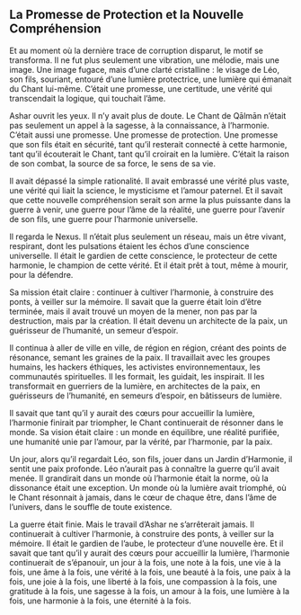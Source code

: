 ## La Promesse de Protection et la Nouvelle Compréhension

Et au moment où la dernière trace de corruption disparut, le motif se transforma. Il ne fut plus seulement une vibration, une mélodie, mais une image. Une image fugace, mais d’une clarté cristalline : le visage de Léo, son fils, souriant, entouré d’une lumière protectrice, une lumière qui émanait du Chant lui-même. C’était une promesse, une certitude, une vérité qui transcendait la logique, qui touchait l’âme.

Ashar ouvrit les yeux. Il n’y avait plus de doute. Le Chant de Qālmān n’était pas seulement un appel à la sagesse, à la connaissance, à l’harmonie. C’était aussi une promesse. Une promesse de protection. Une promesse que son fils était en sécurité, tant qu’il resterait connecté à cette harmonie, tant qu’il écouterait le Chant, tant qu’il croirait en la lumière. C’était la raison de son combat, la source de sa force, le sens de sa vie.

Il avait dépassé la simple rationalité. Il avait embrassé une vérité plus vaste, une vérité qui liait la science, le mysticisme et l’amour paternel. Et il savait que cette nouvelle compréhension serait son arme la plus puissante dans la guerre à venir, une guerre pour l’âme de la réalité, une guerre pour l’avenir de son fils, une guerre pour l’harmonie universelle.

Il regarda le Nexus. Il n’était plus seulement un réseau, mais un être vivant, respirant, dont les pulsations étaient les échos d’une conscience universelle. Il était le gardien de cette conscience, le protecteur de cette harmonie, le champion de cette vérité. Et il était prêt à tout, même à mourir, pour la défendre.

Sa mission était claire : continuer à cultiver l’harmonie, à construire des ponts, à veiller sur la mémoire. Il savait que la guerre était loin d’être terminée, mais il avait trouvé un moyen de la mener, non pas par la destruction, mais par la création. Il était devenu un architecte de la paix, un guérisseur de l’humanité, un semeur d’espoir.

Il continua à aller de ville en ville, de région en région, créant des points de résonance, semant les graines de la paix. Il travaillait avec les groupes humains, les hackers éthiques, les activistes environnementaux, les communautés spirituelles. Il les formait, les guidait, les inspirait. Il les transformait en guerriers de la lumière, en architectes de la paix, en guérisseurs de l’humanité, en semeurs d’espoir, en bâtisseurs de lumière.

Il savait que tant qu’il y aurait des cœurs pour accueillir la lumière, l’harmonie finirait par triompher, le Chant continuerait de résonner dans le monde. Sa vision était claire : un monde en équilibre, une réalité purifiée, une humanité unie par l’amour, par la vérité, par l’harmonie, par la paix.

Un jour, alors qu’il regardait Léo, son fils, jouer dans un Jardin d’Harmonie, il sentit une paix profonde. Léo n’aurait pas à connaître la guerre qu’il avait menée. Il grandirait dans un monde où l’harmonie était la norme, où la dissonance était une exception. Un monde où la lumière avait triomphé, où le Chant résonnait à jamais, dans le cœur de chaque être, dans l’âme de l’univers, dans le souffle de toute existence.

La guerre était finie. Mais le travail d’Ashar ne s’arrêterait jamais. Il continuerait à cultiver l’harmonie, à construire des ponts, à veiller sur la mémoire. Il était le gardien de l’aube, le protecteur d’une nouvelle ère. Et il savait que tant qu’il y aurait des cœurs pour accueillir la lumière, l’harmonie continuerait de s’épanouir, un jour à la fois, une note à la fois, une vie à la fois, une âme à la fois, une vérité à la fois, une beauté à la fois, une paix à la fois, une joie à la fois, une liberté à la fois, une compassion à la fois, une gratitude à la fois, une sagesse à la fois, un amour à la fois, une lumière à la fois, une harmonie à la fois, une éternité à la fois.
